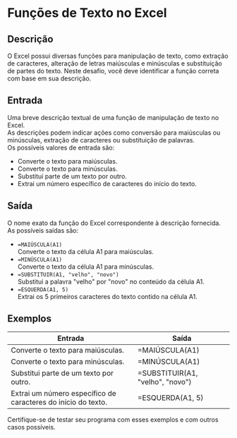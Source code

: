 # Funções de Texto no Excel

## Descrição

O Excel possui diversas funções para manipulação de texto, como extração de caracteres, alteração de letras maiúsculas e minúsculas e substituição de partes do texto. Neste desafio, você deve identificar a função correta com base em sua descrição.

## Entrada

Uma breve descrição textual de uma função de manipulação de texto no Excel.  
As descrições podem indicar ações como conversão para maiúsculas ou minúsculas, extração de caracteres ou substituição de palavras.  
Os possíveis valores de entrada são:

- Converte o texto para maiúsculas.
- Converte o texto para minúsculas.
- Substitui parte de um texto por outro.
- Extrai um número específico de caracteres do início do texto.

## Saída

O nome exato da função do Excel correspondente à descrição fornecida.  
As possíveis saídas são:

- `=MAIÚSCULA(A1)`  
  Converte o texto da célula A1 para maiúsculas.
- `=MINÚSCULA(A1)`  
  Converte o texto da célula A1 para minúsculas.
- `=SUBSTITUIR(A1, "velho", "novo")`  
  Substitui a palavra "velho" por "novo" no conteúdo da célula A1.
- `=ESQUERDA(A1, 5)`  
  Extrai os 5 primeiros caracteres do texto contido na célula A1.

## Exemplos

| Entrada                                 | Saída                           |
|------------------------------------------|---------------------------------|
| Converte o texto para maiúsculas.        | =MAIÚSCULA(A1)                  |
| Converte o texto para minúsculas.        | =MINÚSCULA(A1)                  |
| Substitui parte de um texto por outro.   | =SUBSTITUIR(A1, "velho", "novo")|
| Extrai um número específico de caracteres do início do texto. | =ESQUERDA(A1, 5) |

Certifique-se de testar seu programa com esses exemplos e com outros casos possíveis.